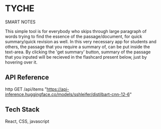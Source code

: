 # TYCHE
SMART NOTES

This simple tool is for everybody who skips through large paragraph of words trying to find the essence of the passage/document, for quick summary/quick revision as well.
In this very necessary app for students and others, the passage that you require a summary of, can be put inside the text-area. By clicking the 'get summary' button, summary of the passage that you inputed will be recieved in the flashcard present below, just by hovering over it. 


## API Reference

http
  GET /api/items "https://api-inference.huggingface.co/models/sshleifer/distilbart-cnn-12-6"



## Tech Stack

React, CSS, javascript




